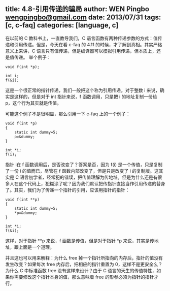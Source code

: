 title: 4.8-引用传递的骗局
author: WEN Pingbo <wengpingbo@gmail.com>
date: 2013/07/31
tags: [c, c-faq]
categories: [language, c]
---

在以前的 C 教科书上，一直教导我们，C 语言函数有两种传递参数的方式：值传递和引用传递。但是，今天在看 c-faq 的 4.11 的时候，才了解到真相。其实严格意义上来讲，C 语言只有值传递，但是编译器可以模拟引用传递，但本质上，还是值传递。
举个例子：

```
void f(int *p);

int i;
f(&i);
```

<!-- more -->

这是一个很正常的指针传递，我们一般把这个称为引用传递。对于整数 i 来说，确实是这样的，但是对于 int 指针来说，f 函数调用，只是把 i 的地址复制一份给 p，这个行为其实就是传值。

可能这个例子不是很明显，那么引用一下 c-faq 上的一个例子：

```
void f(int *p)
{
	static int dummy=5;
	p=&dummy;
}

int *i;
f(i);
```

指针 i在 f 函数调用后，是否改变了？答案是否，因为 f(i) 是一个传值，只是复制了一份 i 的值而已，尽管在 f 函数内部改变了，但是只是改变了 i 的复制版。这其实是 C 语言初学者，经常犯的错误，把传值理解为传地址。但是为什么还是有很多人在这个代码上，犯糊涂了呢？因为我们默认把传指针直接当作引用传递的替身了。其实，我们为了传递一个指针的引用，应该用指针的指针：

```
void f(int **p)
{
	static int dummy=5;
	*p=&dummy;
}

int *i;
f(&i);
```

这样，对于指针 **p 来说，f 函数是传值，但是对于指针 *p 来说，其实是传地址，跟上面是一个道理。

并且这也可以用来解释：为什么 free 掉一个指针所指向的内存后，指针的值没有发生改变？如果每次 free 内存后，把相应的指针重置为 0，这样不是更安全么？
为什么 C 中标准函数 free 没有这样来设计？由于 C 语言的天生的传值特性，如果你需要修改这个指针本身的值，那么意味着 free 的形参必须为指针的指针才行。
